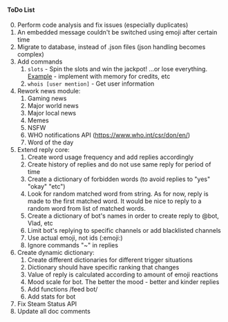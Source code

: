 #### ToDo List
0. Perform code analysis and fix issues (especially duplicates)
0. An embedded message couldn't be switched using emoji after certain time
0. Migrate to database, instead of .json files (json handling becomes complex)
0. Add commands
    1. `slots` - Spin the slots and win the jackpot! ...or lose everything. [Example](https://www.javacodegeeks.com/2014/08/programming-a-simple-slot-machine-game-using-java.html) - implement with memory for credits, etc
    1. `whois [user mention]` - Get user information
0. Rework news module:
    1. Gaming news
    1. Major world news
    1. Major local news
    1. Memes
    1. NSFW
    1. WHO notifications API (https://www.who.int/csr/don/en/)
    1. Word of the day
0. Extend reply core:
    1. Create word usage frequency and add replies accordingly
    1. Create history of replies and do not use same reply for period of time
    1. Create a dictionary of forbidden words (to avoid replies to "yes" "okay" "etc")
    1. Look for random matched word from string. As for now, reply is made to the first matched word. It would be nice to reply to a random word from list of matched words.
    1. Create a dictionary of bot's names in order to create reply to @bot, Vlad, etc
    1. Limit bot's replying to specific channels or add blacklisted channels
    1. Use actual emoji, not ids (:emoji:)
    1. Ignore commands "~" in replies
0. Create dynamic dictionary:
    1. Create different dictionaries for different trigger situations
    1. Dictionary should have specific ranking that changes
    1. Value of reply is calculated according to amount of emoji reactions
    1. Mood scale for bot. The better the mood - better and kinder replies
    1. Add functions /feed bot/
    2. Add stats for bot 
0. Fix Steam Status API
0. Update all doc comments